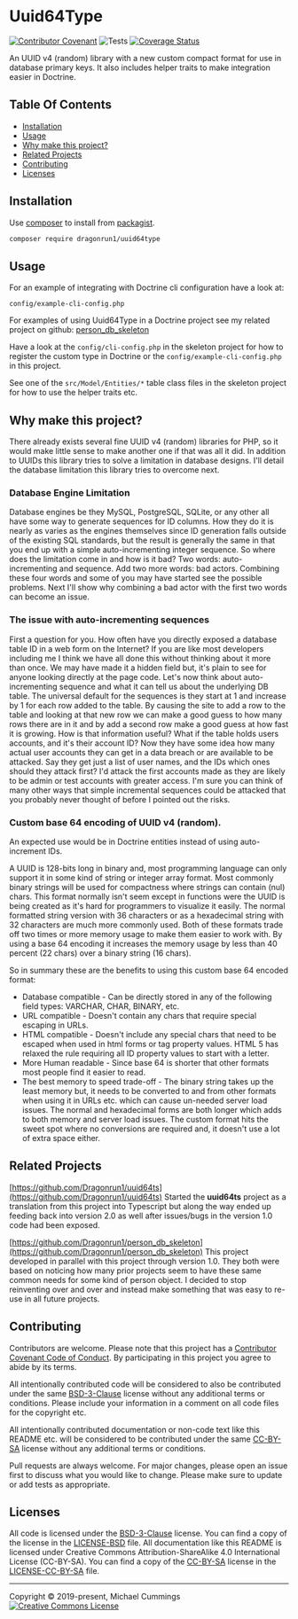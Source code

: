 # Uuid64Type

[![Contributor Covenant](https://img.shields.io/badge/Contributor%20Covenant-v2.0%20adopted-ff69b4.svg)](code_of_conduct.md)
![Tests](https://github.com/Dragonrun1/uuid64type/workflows/Tests/badge.svg?branch=main)
[![Coverage Status](https://coveralls.io/repos/github/Dragonrun1/uuid64type/badge.svg?branch=main)](https://coveralls.io/github/Dragonrun1/uuid64type?branch=main)

[comment]: <> ([![Scrutinizer Code Quality]&#40;https://scrutinizer-ci.com/g/Dragonrun1/uuid64type/badges/quality-score.png?b=master&#41;]&#40;https://scrutinizer-ci.com/g/Dragonrun1/uuid64type/?branch=master&#41;)
[comment]: <> ([![Coverage Status]&#40;https://coveralls.io/repos/github/Dragonrun1/uuid64type/badge.svg?branch=master&#41;]&#40;https://coveralls.io/github/Dragonrun1/uuid64type?branch=master&#41;)

An UUID v4 (random) library with a new custom compact format for use in database
primary keys.
It also includes helper traits to make integration easier in Doctrine.

## Table Of Contents

* [Installation](#installation)
* [Usage](#usage)
* [Why make this project?](#why-make-this-project)
* [Related Projects](#related-projects)
* [Contributing](#contributing)
* [Licenses](#licenses)

## Installation

Use [composer](https://getcomposer.org/download/) to install from
[packagist](https://packagist.org/packages/dragonrun1/uuid64type).

```bash
composer require dragonrun1/uuid64type
```

## Usage

For an example of integrating with Doctrine cli configuration have a look at:

`config/example-cli-config.php`

For examples of using Uuid64Type in a Doctrine project see my related project on
github:
[person_db_skeleton]

Have a look at the `config/cli-config.php` in the skeleton project for how to
register the custom type in Doctrine or the `config/example-cli-config.php` in
this project.

See one of the `src/Model/Entities/*` table class files in the skeleton project
for how to use the helper traits etc.

## Why make this project?

There already exists several fine UUID v4 (random) libraries for PHP, so it
would make little sense to make another one if that was all it did.
In addition to UUIDs this library tries to solve a limitation in database
designs.
I'll detail the database limitation this library tries to overcome next.

### Database Engine Limitation

Database engines be they MySQL, PostgreSQL, SQLite, or any other all have
some way to generate sequences for ID columns. How they do it is nearly
as varies as the engines themselves since ID generation falls outside of the
existing SQL standards, but the result is generally the same in that you end
up with a simple auto-incrementing integer sequence. So where does the
limitation come in and how is it bad? Two words: auto-incrementing and sequence.
Add two more words: bad actors. Combining these four words and some of you may
have started see the possible problems. Next I'll show why combining a bad actor
with the first two words can become an issue.

### The issue with auto-incrementing sequences

First a question for you. How often have you directly exposed a database
table ID in a web form on the Internet? If you are like most developers
including me I think we have all done this without thinking about it
more than once. We may have made it a hidden field but, it's plain to
see for anyone looking directly at the page code. Let's now think about
auto-incrementing sequence and what it can tell us about the underlying
DB table. The universal default for the sequences is they start at 1 and
increase by 1 for each row added to the table. By causing the site to add
a row to the table and looking at that new row we can make a good guess
to how many rows there are in it and by add a second row make a good guess at
how fast it is growing. How is that information useful? What if the
table holds users accounts, and it's their account ID? Now they have some
idea how many actual user accounts they can get in a data breach or are
available to be attacked. Say they get just a list of user names, and the
IDs which ones should they attack first? I'd attack the first accounts
made as they are likely to be admin or test accounts with greater
access. I'm sure you can think of many other ways that simple incremental
sequences could be attacked that you probably never thought of before I
pointed out the risks.

### Custom base 64 encoding of UUID v4 (random).

An expected use would be in Doctrine entities instead of using auto-increment
IDs.

A UUID is 128-bits long in binary and, most programming language can only
support it in some kind of string or integer array format. Most commonly binary
strings will be used for compactness where strings can contain (nul) chars.
This format normally isn't seem except in functions were the UUID is being
created as it's hard for programmers to visualize it easily. The normal
formatted string version with 36 characters or as a hexadecimal string with 32
characters are much more commonly used. Both of these formats trade off two
times or more memory usage to make them easier to work with. By using a base 64
encoding it increases the memory usage by less than 40 percent (22 chars) over a
binary string (16 chars).

So in summary these are the benefits to using this custom base 64 encoded
format:

  * Database compatible - Can be directly stored in any of the following field
    types: VARCHAR, CHAR, BINARY, etc.
  * URL compatible - Doesn't contain any chars that require special
    escaping in URLs.
  * HTML compatible - Doesn't include any special chars that need to be escaped
    when used in html forms or tag property values. HTML 5 has relaxed the rule
    requiring all ID property values to start with a letter.
  * More Human readable - Since base 64 is shorter that other formats most
    people find it easier to read.
  * The best memory to speed trade-off - The binary string takes up the
    least memory but, it needs to be converted to and from other formats
    when using it in URLs etc. which can cause un-needed server load
    issues. The normal and hexadecimal forms are both longer which adds
    to both memory and server load issues. The custom format hits the sweet spot
    where no conversions are required and, it doesn't use a lot of extra
    space either.

## Related Projects

[https://github.com/Dragonrun1/uuid64ts](https://github.com/Dragonrun1/uuid64ts)
Started the __uuid64ts__ project as a translation from this project into
Typescript but along the way ended up feeding back into version 2.0 as well
after issues/bugs in the version 1.0 code had been exposed.

[https://github.com/Dragonrun1/person_db_skeleton](https://github.com/Dragonrun1/person_db_skeleton)
This project developed in parallel with this project through version 1.0.
They both were based on noticing how many prior projects seem to have these same
common needs for some kind of person object.
I decided to stop reinventing over and over and instead make something that was
easy to re-use in all future projects.

## Contributing

Contributors are welcome.
Please note that this project has a [Contributor Covenant Code of Conduct].
By participating in this project you agree to abide by its terms.

All intentionally contributed code will be considered to also be contributed
under the same [BSD-3-Clause] license without any additional terms or
conditions.
Please include your information in a comment on all code files for the copyright
etc.

All intentionally contributed documentation or non-code text like this README
etc. will be considered to be contributed under the same [CC-BY-SA] license
without any additional terms or conditions.

Pull requests are always welcome. For major changes, please open an issue first
to discuss what you would like to change.
Please make sure to update or add tests as appropriate.

## Licenses

All code is licensed under the [BSD-3-Clause] license.
You can find a copy of the license in the [LICENSE-BSD] file.
All documentation like this README is licensed under
Creative Commons Attribution-ShareAlike 4.0 International License (CC-BY-SA).
You can find a copy of the [CC-BY-SA] license in the [LICENSE-CC-BY-SA] file.

[BSD-3-Clause]: https://spdx.org/licenses/BSD-3-Clause.html
[CC-BY-SA]: http://creativecommons.org/licenses/by-sa/4.0/
[Contributor Covenant Code of Conduct]: CODE_OF_CONDUCT.md
[LICENSE-BSD]: LICENSE-BSD
[LICENSE-CC-BY-SA]: LICENSE-CC-BY-SA
[person_db_skeleton]: https://github.com/Dragonrun1/person_db_skeleton

<hr>
Copyright &copy; 2019-present, Michael Cummings<br/>
<a rel="license" href="http://creativecommons.org/licenses/by-sa/4.0/">
<img alt="Creative Commons License" style="border-width:0" src="https://i.creativecommons.org/l/by-sa/4.0/88x31.png" />
</a>
